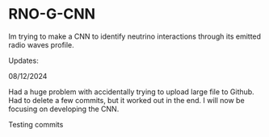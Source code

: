 # RNO-G-CNN

Im trying to make a CNN to identify neutrino interactions through its emitted radio waves profile.

Updates:

08/12/2024

Had a huge problem with accidentally trying to upload large file to Github. Had to delete a few commits, but it worked out in the end. I will now be focusing on developing the CNN.

Testing commits